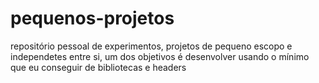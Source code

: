 # pequenos-projetos
repositório pessoal de experimentos, projetos de pequeno escopo e independetes entre si, um dos objetivos é desenvolver usando o mínimo que eu conseguir de bibliotecas e headers
